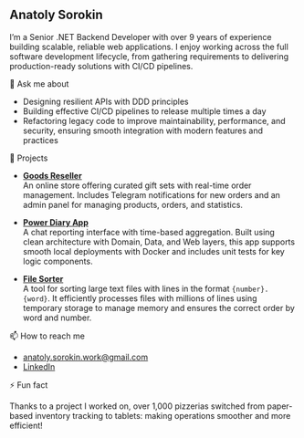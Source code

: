 ## Anatoly Sorokin

I’m a Senior .NET Backend Developer with over 9 years of experience building scalable, reliable web applications. I enjoy working across the full software development lifecycle, from gathering requirements to delivering production-ready solutions with CI/CD pipelines.

💬 Ask me about
- Designing resilient APIs with DDD principles
- Building effective CI/CD pipelines to release multiple times a day
- Refactoring legacy code to improve maintainability, performance, and security, ensuring smooth integration with modern features and practices

🔭 Projects

- **[Goods Reseller](https://github.com/as94/goods-reseller)**  
  An online store offering curated gift sets with real-time order management. Includes Telegram notifications for new orders and an admin panel for managing products, orders, and statistics.

- **[Power Diary App](https://github.com/as94/power-diary-app)**  
  A chat reporting interface with time-based aggregation. Built using clean architecture with Domain, Data, and Web layers, this app supports smooth local deployments with Docker and includes unit tests for key logic components.

- **[File Sorter](https://github.com/as94/filesort)**  
  A tool for sorting large text files with lines in the format `{number}. {word}`. It efficiently processes files with millions of lines using temporary storage to manage memory and ensures the correct order by word and number.

📫 How to reach me
- anatoly.sorokin.work@gmail.com
- [LinkedIn](https://www.linkedin.com/in/sorokinanatoly/)

⚡ Fun fact

Thanks to a project I worked on, over 1,000 pizzerias switched from paper-based inventory tracking to tablets: making operations smoother and more efficient!

<!--
**as94/as94** is a ✨ _special_ ✨ repository because its `README.md` (this file) appears on your GitHub profile.

Here are some ideas to get you started:

- 🔭 I’m currently working on ...
- 🌱 I’m currently learning ...
- 👯 I’m looking to collaborate on ...
- 🤔 I’m looking for help with ...
- 💬 Ask me about ...
- 📫 How to reach me: ...
- 😄 Pronouns: ...
- ⚡ Fun fact: ...
-->
